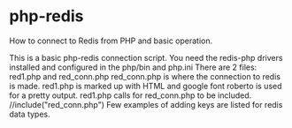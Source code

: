 # php-redis
How to connect to Redis from PHP and basic operation.

This is a basic php-redis connection script.
You need the redis-php drivers installed and configured in the php/bin and php.ini
There are 2 files: red1.php and red_conn.php
red_conn.php is where the connection to redis is made.
red1.php is marked up with HTML and google font roberto is used for a pretty output.
red1.php calls for red_conn.php to be included. //include("red_conn.php")
Few examples of adding keys are listed for redis data types.
